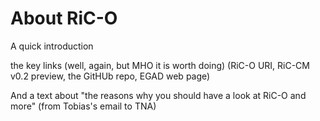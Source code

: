 # About RiC-O

A quick introduction 

the key links (well, again, but MHO it is worth doing) (RiC-O URI, RiC-CM v0.2 preview, the GitHUb repo, EGAD web page)

And a text about "the reasons why you should have a look at RiC-O and more" (from Tobias's email to TNA)
